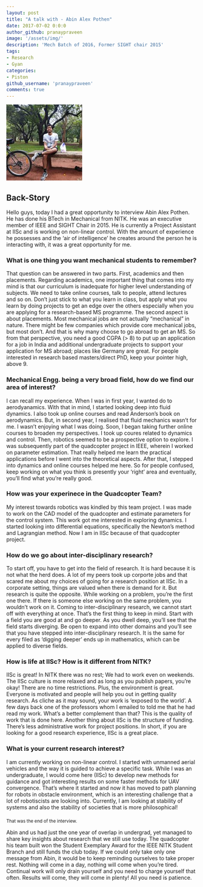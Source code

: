 ```yaml
---
layout: post
title: "A talk with - Abin Alex Pothen"
date: 2017-07-02 0:0:0
author_github: pranaypraveen
image: '/assets/img/'
description: 'Mech Batch of 2016, Former SIGHT chair 2015'
tags:
- Research
- Gyan
categories:
- Piston
github_username: 'pranaypraveen'
comments: true
---
```


![Abin Alex](/gyan/assets/img/abin-alex-interview/abin.jpg)

## Back-Story

Hello guys, today I had a great opportunity to interview Abin Alex Pothen. He has done his BTech in Mechanical from NITK. He was an executive member of IEEE and SIGHT Chair in 2015. He is currently a Project Assistant at IISc and is working on non-linear control. With the amount of experience he possesses and the ‘air of intelligence’ he creates around the person he is interacting with, it was a great opportunity for me.

### What is one thing you want mechanical students to remember?

That question can be answered in two parts. First, academics and then placements. Regarding academics, one important thing that comes into my mind is that our curriculum is inadequate for higher level understanding of subjects. We need to take online courses, talk to people, attend lectures and so on. Don’t just stick to what you learn in class, but apply what you learn by doing projects to get an edge over the others especially when you are applying for a research-based MS programme. The second aspect is about placements. Most mechanical jobs are not actually “mechanical” in nature. There might be few companies which provide core mechanical jobs, but most don’t. And that is why many choose to go abroad to get an MS. So from that perspective, you need a good CGPA (> 8) to put up an application for a job in India and additional undergraduate projects to support your application for MS abroad; places like Germany are great. For people interested in research based masters/direct PhD, keep your pointer high, above 9.

### Mechanical Engg. being a very broad field, how do we find our area of interest?

I can recall my experience. When I was in first year, I wanted do to aerodyanamics. With that in mind, I started looking deep into fluid dynamics. I also took up online courses and read Anderson’s book on aerodynamics. But, in second year, I realised that fluid mechanics wasn’t for me. I wasn’t enjoying what I was doing. Soon, I began taking further online courses to broaden my perspectives. I took up coures related to dynamics and control. Then, robotics seemed to be a prospective option to explore. I was subsequently part of the quadcopter project in IEEE, wherein I worked on parameter estimation. That really helped me learn the practical applications before I went into the theoretical aspects. After that, I stepped into dynamics and online courses helped me here. So for people confused, keep working on what you think is presently your ‘right’ area and eventually, you’ll find what you’re really good.

### How was your experinece in the Quadcopter Team?

My interest towards robotics was kindled by this team project. I was made to work on the CAD model of the quadcopter and estimate parameters for the control system. This work got me interested in exploring dynamics. I started looking into differential equations, specifically the Newton’s method and Lagrangian method. Now I am in IISc because of that quadcopter project.

### How do we go about inter-disciplinary research?

To start off, you have to get into the field of research. It is hard because it is not what the herd does. A lot of my peers took up corporte jobs and that scared me about my choices of going for a research position at IISc. In a corporate setting, things are valued when there is demand for it. But research is quite the opposite. While working on a problem, you’re the first one there. If there is someone else working on the same problem, you wouldn’t work on it. 
Coming to inter-disciplinary research, we cannot start off with everything at once. That’s the first thing to keep in mind. Start with a field you are good at and go deeper. As you dwell deep, you’ll see that the field starts diverging. Be open to expand into other domains and you’ll see that you have stepped into inter-disciplinary research. It is the same for every filed as ‘digging deeper’ ends up in mathematics, which can be applied to diverse fields.


### How is life at IISc? How is it different from NITK?

IISc is great! In NITK there was no rest; We had to work even on weekends. The IISc culture is more relaxed and as long as you publish papers, you’re okay! There are no time restrictions. Plus, the environment is great. Everyone is motivated and people will help you out in getting quality research. As cliche as it may sound, your work is ‘exposed to the world’.  A few days back one of the professors whom I emailed to told me that he had read my work. What’s a better complement than that? This is the quality of work that is done here. Another thing about IISc is the structure of funding. There’s less administrative work for project positions. In short, if you are looking for a good research experience, IISc is a great place.

### What is your current research interest?

I am currently working on non-linear control. I started with unmanned aerial vehicles and the way it is guided to achieve a specific task. While I was an undergraduate, I would come here (IISc) to develop new methods for guidance and got interesting results on some faster methods for UAV convergence. That’s where it started and now it has moved to path planning for robots in obstacle environment, which is an interesting challenge that a lot of robotiscists are looking into. Currently, I am looking at stability of systems and also the stability of societies that is more philosophical!

<sub> That was the end of the interview. </sub>

Abin and us had just the one year of overlap in undergrad, yet managed to share key insights about research that we still use today. The quadcopter his team built won the Student Exemplary Award for the IEEE NITK Student Branch and still funds the club today. If we could only take only one message from Abin, it would be to keep reminding ourselves to take proper rest. Nothing will come in a day, nothing will come when you’re tired. Continual work will only drain yourself and you need to charge yourself that often. Results will come, they will come in plenty! All you need is patience.
